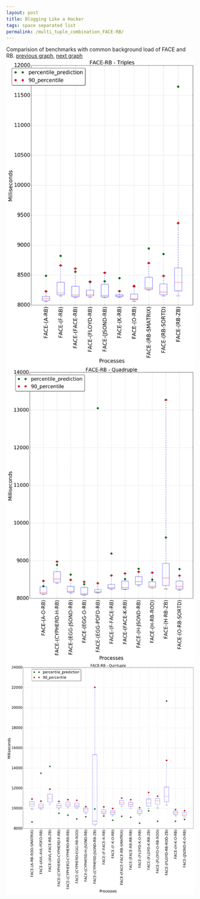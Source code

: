 ```yaml
---
layout: post
title: Blogging Like a Hacker
tags: space separated list
permalink: /multi_tuple_combination_FACE-RB/
---
```


Comparision of benchmarks with common background load of FACE and RB.
[previous graph](./multi_tuple_combination_FACE-PDFD/), [next graph](./multi_tuple_combination_FACE-ROD/)
<img src="./images/triple/FACE/FACE-RB_box.png" alt="graph figure"><img src="./images/quadruple/FACE/FACE-RB_box.png" alt="graph figure"><img src="./images/quintuple/FACE/FACE-RB_box.png" alt="graph figure">